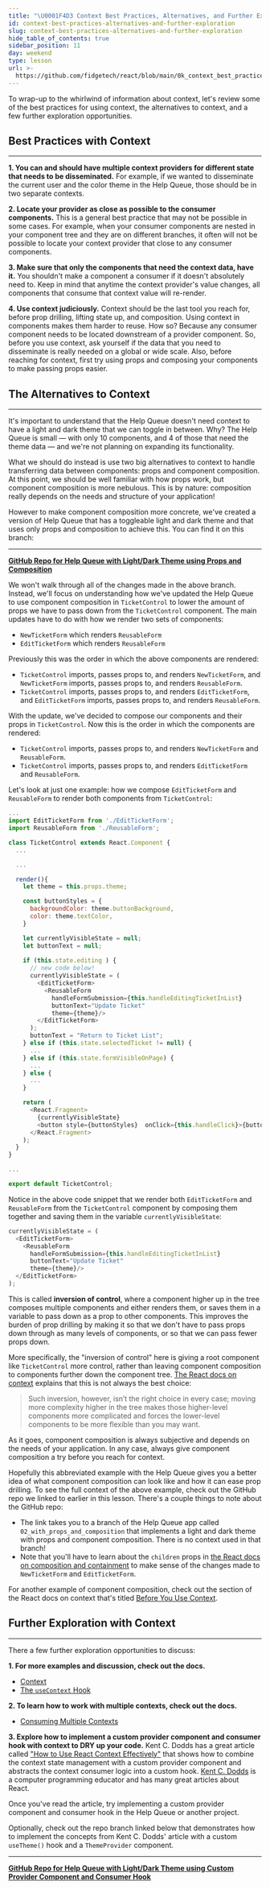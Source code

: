 ```yaml
---
title: "\U0001F4D3 Context Best Practices, Alternatives, and Further Exploration"
id: context-best-practices-alternatives-and-further-exploration
slug: context-best-practices-alternatives-and-further-exploration
hide_table_of_contents: true
sidebar_position: 11
day: weekend
type: lesson
url: >-
  https://github.com/fidgetech/react/blob/main/0k_context_best_practices_and_alternatives_and_further_exploration.md
---
```


To wrap-up to the whirlwind of information about context, let's review some of the best practices for using context, the alternatives to context, and a few further exploration opportunities.

## Best Practices with Context
---

**1. You can and should have multiple context providers for different state that needs to be disseminated.** For example, if we wanted to disseminate the current user and the color theme in the Help Queue, those should be in two separate contexts.

**2. Locate your provider as close as possible to the consumer components.** This is a general best practice that may not be possible in some cases. For example, when your consumer components are nested in your component tree and they are on different branches, it often will not be possible to locate your context provider that close to any consumer components. 

**3. Make sure that only the components that need the context data, have it.** You shouldn't make a component a consumer if it doesn't absolutely need to. Keep in mind that anytime the context provider's value changes, all components that consume that context value will re-render. 

**4. Use context judiciously.** Context should be the last tool you reach for, before prop drilling, lifting state up, and composition. Using context in components makes them harder to reuse. How so? Because any consumer component needs to be located downstream of a provider component. So, before you use context, ask yourself if the data that you need to disseminate is really needed on a global or wide scale. Also, before reaching for context, first try using props and composing your components to make passing props easier.

## The Alternatives to Context
---

It's important to understand that the Help Queue doesn't need context to have a light and dark theme that we can toggle in between. Why? The Help Queue is small — with only 10 components, and 4 of those that need the theme data — and we're not planning on expanding its functionality.

What we should do instead is use two big alternatives to context to handle transferring data between components: props and component composition. At this point, we should be well familiar with how props work, but component composition is more nebulous. This is by nature: composition really depends on the needs and structure of your application!

However to make component composition more concrete, we've created a version of Help Queue that has a toggleable light and dark theme and that uses only props and composition to achieve this. You can find it on this branch:

---
**[<i class="glyphicon glyphicon-folder-open"></i>  GitHub Repo for Help Queue with Light/Dark Theme using Props and Composition](https://github.com/epicodus-lessons/react-help-queue-with-context/tree/02_with_props_and_composition)**

We won't walk through all of the changes made in the above branch. Instead, we'll focus on understanding how we've updated the Help Queue to use component composition in `TicketControl` to lower the amount of props we have to pass down from the `TicketControl` component. The main updates have to do with how we render two sets of components:

* `NewTicketForm` which renders `ReusableForm`
* `EditTicketForm` which renders `ReusableForm`

Previously this was the order in which the above components are rendered:

* `TicketControl` imports, passes props to, and renders `NewTicketForm`, and `NewTicketForm` imports, passes props to, and renders `ReusableForm`.
* `TicketControl` imports, passes props to, and renders `EditTicketForm`, and `EditTicketForm` imports, passes props to, and renders `ReusableForm`.

With the update, we've decided to compose our components and their props in `TicketControl`. Now this is the order in which the components are rendered:

* `TicketControl` imports, passes props to, and renders `NewTicketForm` and `ReusableForm`.
* `TicketControl` imports, passes props to, and renders `EditTicketForm` and `ReusableForm`.

Let's look at just one example: how we compose `EditTicketForm` and `ReusableForm` to render both components from `TicketControl`:

```js
...
import EditTicketForm from './EditTicketForm';
import ReusableForm from './ReusableForm';

class TicketControl extends React.Component {
  ...

  ...

  render(){
    let theme = this.props.theme;

    const buttonStyles = { 
      backgroundColor: theme.buttonBackground, 
      color: theme.textColor, 
    }

    let currentlyVisibleState = null;
    let buttonText = null; 
    
    if (this.state.editing ) {      
      // new code below!
      currentlyVisibleState = (
        <EditTicketForm>
          <ReusableForm 
            handleFormSubmission={this.handleEditingTicketInList}
            buttonText="Update Ticket" 
            theme={theme}/>
        </EditTicketForm>
      );
      buttonText = "Return to Ticket List";
    } else if (this.state.selectedTicket != null) {
      ...
    } else if (this.state.formVisibleOnPage) {
      ...
    } else {
      ...
    }

    return (
      <React.Fragment>
        {currentlyVisibleState}
        <button style={buttonStyles}  onClick={this.handleClick}>{buttonText}</button> 
      </React.Fragment>
    );
  }
}

...

export default TicketControl;
```

Notice in the above code snippet that we render both `EditTicketForm` and `ReusableForm` from the `TicketControl` component by composing them together and saving them in the variable `currentlyVisibleState`:

```js
currentlyVisibleState = (
  <EditTicketForm>
    <ReusableForm 
      handleFormSubmission={this.handleEditingTicketInList}
      buttonText="Update Ticket" 
      theme={theme}/>
  </EditTicketForm>
);
```

This is called **inversion of control**, where a component higher up in the tree composes multiple components and either renders them, or saves them in a variable to pass down as a prop to other components. This improves the burden of prop drilling by making it so that we don't have to pass props down through as many levels of components, or so that we can pass fewer props down. 

More specifically, the "inversion of control" here is giving a root component like `TicketControl` more control, rather than leaving component composition to components further down the component tree. [The React docs on context](https://reactjs.org/docs/context.html#before-you-use-context) explains that this is not always the best choice:

> Such inversion, however, isn’t the right choice in every case; moving more complexity higher in the tree makes those higher-level components more complicated and forces the lower-level components to be more flexible than you may want.

As it goes, component composition is always subjective and depends on the needs of your application. In any case, always give component composition a try before you reach for context.

Hopefully this abbreviated example with the Help Queue gives you a better idea of what component composition can look like and how it can ease prop drilling. To see the full context of the above example, check out the GitHub repo we linked to earlier in this lesson. There's a couple things to note about the GitHub repo:

* The link takes you to a branch of the Help Queue app called `02_with_props_and_composition` that implements a light and dark theme with props and component composition. There is no context used in that branch!
* Note that you'll have to learn about the `children` props in [the React docs on composition and containment](https://reactjs.org/docs/composition-vs-inheritance.html#containment) to make sense of the changes made to `NewTicketForm` and `EditTicketForm`.

For another example of component composition, check out the section of the React docs on context that's titled [Before You Use Context](https://reactjs.org/docs/context.html#before-you-use-context). 

## Further Exploration with Context
---

There a few further exploration opportunities to discuss:

**1. For more examples and discussion, check out the docs.**
  
* [Context](https://reactjs.org/docs/context.html)
* [The `useContext` Hook](https://reactjs.org/docs/hooks-reference.html#usecontext)

**2. To learn how to work with multiple contexts, check out the docs.**

* [Consuming Multiple Contexts](https://reactjs.org/docs/context.html#consuming-multiple-contexts)

**3. Explore how to implement a custom provider component and consumer hook with context to DRY up your code.** Kent C. Dodds has a great article called ["How to Use React Context Effectively"](https://kentcdodds.com/blog/how-to-use-react-context-effectively) that shows how to combine the context state management with a custom provider component and abstracts the context consumer logic into a custom hook. [Kent C. Dodds](https://kentcdodds.com/about) is a computer programming educator and has many great articles about React. 

Once you've read the article, try implementing a custom provider component and consumer hook  in the Help Queue or another project.

Optionally, check out the repo branch linked below that demonstrates how to implement the concepts from Kent C. Dodds' article with a custom `useTheme()` hook and a `ThemeProvider` component.

---
**[<i class="glyphicon glyphicon-folder-open"></i>  GitHub Repo for Help Queue with Light/Dark Theme using Custom Provider Component and Consumer Hook](https://github.com/epicodus-lessons/react-help-queue-with-context/tree/03_custom_consumer_hook_and_provider)**
